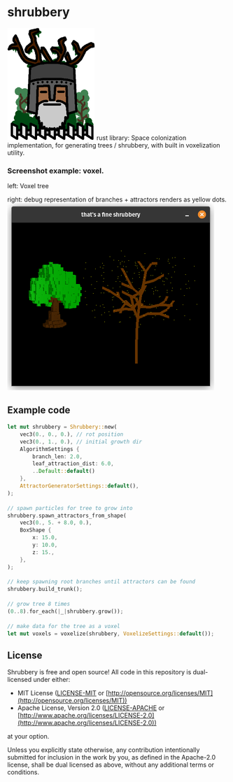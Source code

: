 # shrubbery
<img src="shrubbery_logo.png" width="200" />
rust library: Space colonization implementation, for generating trees / shrubbery, with built in voxelization utility.

### Screenshot example: voxel.
left: Voxel tree

right: debug representation of branches + attractors renders as yellow dots.
![voxel example](voxel_example.png)

## Example code
```rs
let mut shrubbery = Shrubbery::new(
    vec3(0., 0., 0.), // rot position
    vec3(0., 1., 0.), // initial growth dir
    AlgorithmSettings {
        branch_len: 2.0,
        leaf_attraction_dist: 6.0,
		..Default::default()
    },
    AttractorGeneratorSettings::default(),
);

// spawn particles for tree to grow into
shrubbery.spawn_attractors_from_shape(
    vec3(0., 5. + 8.0, 0.),
    BoxShape {
        x: 15.0,
        y: 10.0,
        z: 15.,
    },
);

// keep spawning root branches until attractors can be found
shrubbery.build_trunk();

// grow tree 8 times
(0..8).for_each(|_|shrubbery.grow());

// make data for the tree as a voxel
let mut voxels = voxelize(shrubbery, VoxelizeSettings::default());

```

## License

Shrubbery is free and open source! All code in this repository is dual-licensed under either:

* MIT License ([LICENSE-MIT](docs/LICENSE-MIT) or [http://opensource.org/licenses/MIT](http://opensource.org/licenses/MIT))
* Apache License, Version 2.0 ([LICENSE-APACHE](docs/LICENSE-APACHE) or [http://www.apache.org/licenses/LICENSE-2.0](http://www.apache.org/licenses/LICENSE-2.0))

at your option.

Unless you explicitly state otherwise, any contribution intentionally submitted
for inclusion in the work by you, as defined in the Apache-2.0 license, shall be dual licensed as above, without any
additional terms or conditions.
